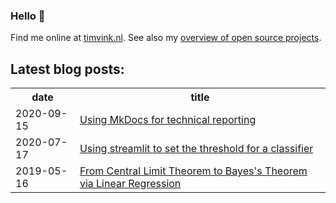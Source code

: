 ### Hello 👋

Find me online at [timvink.nl](https://www.timvink.nl). See also my [overview of open source projects](https://timvink.github.io/project-monitor/).

## Latest blog posts:

<table style="width:100%">
  <tr>
    <th>date</th>
    <th>title</th>
  </tr>
<!-- BLOG-POST-LIST:START -->
<tr><td>2020-09-15</td><td><a href="https://www.timvink.nl/mkdocs-for-tech-doc/">Using MkDocs for technical reporting</a></td></tr>
<tr><td>2020-07-17</td><td><a href="https://www.timvink.nl/streamlit-threshold-app/">Using streamlit to set the threshold for a classifier</a></td></tr>
<tr><td>2019-05-16</td><td><a href="https://www.timvink.nl/central-limit-theorem/">From Central Limit Theorem to Bayes&#39;s Theorem via Linear Regression</a></td></tr>

<!-- BLOG-POST-LIST:END -->
</table>
